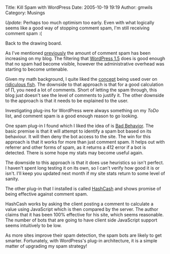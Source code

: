 Title: Kill Spam with WordPress
Date: 2005-10-19 19:19
Author: gmwils
Category: Musings

*Update:* Perhaps too much optimism too early. Even with what logically
seems like a good way of stopping comment spam, I'm still receiving
comment spam :(

Back to the drawing board.

As I've mentioned [previously][] the amount of comment spam has been
increasing on my blog. The filtering that [WordPress 1.5][] does is good
enough that no spam had become visible, however the administrative
overhead was starting to become untenable.

Given my math background, I quite liked the [concept][] being used over
on [ridiculous fish][]. The downside to that approach is that for a good
calculation of ∏, you need a lot of comments. Short of letting the spam
through, this blog just doesn't see the level of comments to justify it.
The other downside to the approach is that it needs to be explained to
the user.

Investigating plug-ins for WordPress were always something on my *ToDo*
list, and comment spam is a good enough reason to go looking.

One spam plug-in I found which I liked the idea of is [Bad Behavior][].
The basic premise is that it will attempt to identify a spam bot based
on its behaviour. It will then deny the bot access to the site. The win
for this approach is that it works for more than just comment spam. It
helps out with referrer and other forms of spam, as it returns a 412
error if a bot is detected. There is some hope my stats may become
useful again.

The downside to this approach is that it does use heuristics so isn't
perfect. I haven't spent long testing it on its own, so I can't verify
how good it is or isn't. I'll keep you updated next month if my site
stats return to some level of sanity.

The other plug-in that I installed is called [HashCash][] and shows
promise of being effective against comment spam.

HashCash works by asking the client posting a comment to calculate a
value using JavaScript which is then compared by the server. The author
claims that it has been 100% effective for his site, which seems
reasonable. The number of bots that are going to have client side
JavaScript support seems intuitively to be low.

As more sites improve their spam detection, the spam bots are likely to
get smarter. Fortunately, with WordPress's plug-in architecture, it is a
simple matter of upgrading my spam strategy!

  [previously]: http://www.pseudofish.com/blog/2005/10/04/comment-spam-hits-a-new-level/
  [WordPress 1.5]: http://wordpress.org/
  [concept]: http://ridiculousfish.com/blog/?p=23
  [ridiculous fish]: http://www.ridiculousfish.com/blog/
  [Bad Behavior]: http://www.ioerror.us/software/bad-behavior/
  [HashCash]: http://elliottback.com/wp/archives/2005/05/11/wordpress-hashcash-20/
